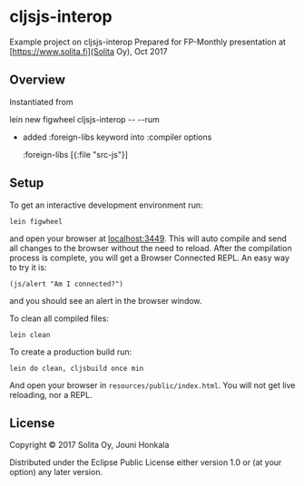 # cljsjs-interop

Example project on cljsjs-interop
Prepared for FP-Monthly presentation at [https://www.solita.fi](Solita Oy), Oct 2017

## Overview

Instantiated from

   lein new figwheel cljsjs-interop -- --rum

+ added :foreign-libs keyword into :compiler options

   :foreign-libs [{:file "src-js"}]

## Setup

To get an interactive development environment run:

    lein figwheel

and open your browser at [localhost:3449](http://localhost:3449/).
This will auto compile and send all changes to the browser without the
need to reload. After the compilation process is complete, you will
get a Browser Connected REPL. An easy way to try it is:

    (js/alert "Am I connected?")

and you should see an alert in the browser window.

To clean all compiled files:

    lein clean

To create a production build run:

    lein do clean, cljsbuild once min

And open your browser in `resources/public/index.html`. You will not
get live reloading, nor a REPL. 

## License

Copyright © 2017 Solita Oy, Jouni Honkala

Distributed under the Eclipse Public License either version 1.0 or (at your option) any later version.
